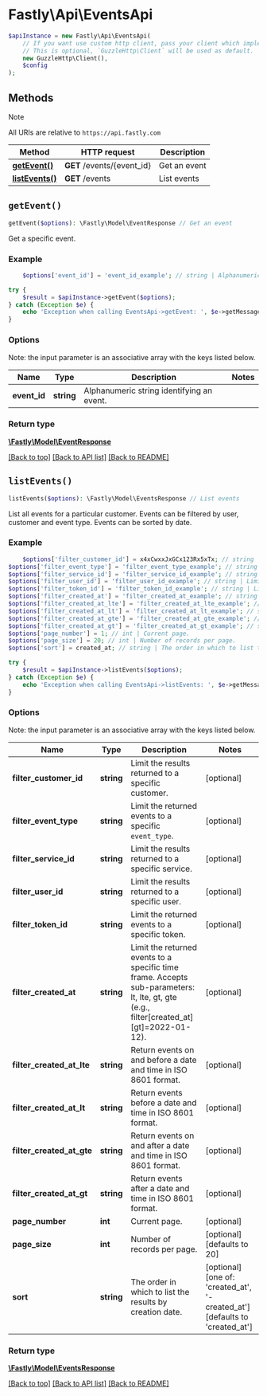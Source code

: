 # Fastly\Api\EventsApi


```php
$apiInstance = new Fastly\Api\EventsApi(
    // If you want use custom http client, pass your client which implements `GuzzleHttp\ClientInterface`.
    // This is optional, `GuzzleHttp\Client` will be used as default.
    new GuzzleHttp\Client(),
    $config
);
```

## Methods

> [!NOTE]
> All URIs are relative to `https://api.fastly.com`

Method | HTTP request | Description
------ | ------------ | -----------
[**getEvent()**](EventsApi.md#getEvent) | **GET** /events/{event_id} | Get an event
[**listEvents()**](EventsApi.md#listEvents) | **GET** /events | List events


## `getEvent()`

```php
getEvent($options): \Fastly\Model\EventResponse // Get an event
```

Get a specific event.

### Example
```php
    $options['event_id'] = 'event_id_example'; // string | Alphanumeric string identifying an event.

try {
    $result = $apiInstance->getEvent($options);
} catch (Exception $e) {
    echo 'Exception when calling EventsApi->getEvent: ', $e->getMessage(), PHP_EOL;
}
```

### Options

Note: the input parameter is an associative array with the keys listed below.

Name | Type | Description  | Notes
------------- | ------------- | ------------- | -------------
**event_id** | **string** | Alphanumeric string identifying an event. |

### Return type

[**\Fastly\Model\EventResponse**](../Model/EventResponse.md)

[[Back to top]](#) [[Back to API list]](../../README.md#endpoints)
[[Back to README]](../../README.md)

## `listEvents()`

```php
listEvents($options): \Fastly\Model\EventsResponse // List events
```

List all events for a particular customer. Events can be filtered by user, customer and event type. Events can be sorted by date.

### Example
```php
    $options['filter_customer_id'] = x4xCwxxJxGCx123Rx5xTx; // string | Limit the results returned to a specific customer.
$options['filter_event_type'] = 'filter_event_type_example'; // string | Limit the returned events to a specific `event_type`.
$options['filter_service_id'] = 'filter_service_id_example'; // string | Limit the results returned to a specific service.
$options['filter_user_id'] = 'filter_user_id_example'; // string | Limit the results returned to a specific user.
$options['filter_token_id'] = 'filter_token_id_example'; // string | Limit the returned events to a specific token.
$options['filter_created_at'] = 'filter_created_at_example'; // string | Limit the returned events to a specific time frame. Accepts sub-parameters: lt, lte, gt, gte (e.g., filter[created_at][gt]=2022-01-12).
$options['filter_created_at_lte'] = 'filter_created_at_lte_example'; // string | Return events on and before a date and time in ISO 8601 format.
$options['filter_created_at_lt'] = 'filter_created_at_lt_example'; // string | Return events before a date and time in ISO 8601 format.
$options['filter_created_at_gte'] = 'filter_created_at_gte_example'; // string | Return events on and after a date and time in ISO 8601 format.
$options['filter_created_at_gt'] = 'filter_created_at_gt_example'; // string | Return events after a date and time in ISO 8601 format.
$options['page_number'] = 1; // int | Current page.
$options['page_size'] = 20; // int | Number of records per page.
$options['sort'] = created_at; // string | The order in which to list the results by creation date.

try {
    $result = $apiInstance->listEvents($options);
} catch (Exception $e) {
    echo 'Exception when calling EventsApi->listEvents: ', $e->getMessage(), PHP_EOL;
}
```

### Options

Note: the input parameter is an associative array with the keys listed below.

Name | Type | Description  | Notes
------------- | ------------- | ------------- | -------------
**filter_customer_id** | **string** | Limit the results returned to a specific customer. | [optional]
**filter_event_type** | **string** | Limit the returned events to a specific `event_type`. | [optional]
**filter_service_id** | **string** | Limit the results returned to a specific service. | [optional]
**filter_user_id** | **string** | Limit the results returned to a specific user. | [optional]
**filter_token_id** | **string** | Limit the returned events to a specific token. | [optional]
**filter_created_at** | **string** | Limit the returned events to a specific time frame. Accepts sub-parameters: lt, lte, gt, gte (e.g., filter[created_at][gt]&#x3D;2022-01-12). | [optional]
**filter_created_at_lte** | **string** | Return events on and before a date and time in ISO 8601 format. | [optional]
**filter_created_at_lt** | **string** | Return events before a date and time in ISO 8601 format. | [optional]
**filter_created_at_gte** | **string** | Return events on and after a date and time in ISO 8601 format. | [optional]
**filter_created_at_gt** | **string** | Return events after a date and time in ISO 8601 format. | [optional]
**page_number** | **int** | Current page. | [optional]
**page_size** | **int** | Number of records per page. | [optional] [defaults to 20]
**sort** | **string** | The order in which to list the results by creation date. | [optional] [one of: 'created_at', '-created_at'] [defaults to 'created_at']

### Return type

[**\Fastly\Model\EventsResponse**](../Model/EventsResponse.md)

[[Back to top]](#) [[Back to API list]](../../README.md#endpoints)
[[Back to README]](../../README.md)
